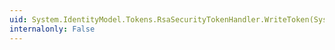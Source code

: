 ```yaml
---
uid: System.IdentityModel.Tokens.RsaSecurityTokenHandler.WriteToken(System.Xml.XmlWriter,System.IdentityModel.Tokens.SecurityToken)
internalonly: False
---
```

